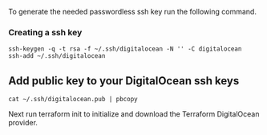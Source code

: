 To generate the needed passwordless ssh key run the following command.

### Creating a ssh key
    ssh-keygen -q -t rsa -f ~/.ssh/digitalocean -N '' -C digitalocean
    ssh-add ~/.ssh/digitalocean


## Add public key to your DigitalOcean ssh keys
    cat ~/.ssh/digitalocean.pub | pbcopy


Next run terraform init to initialize and download the Terraform DigitalOcean
provider.
